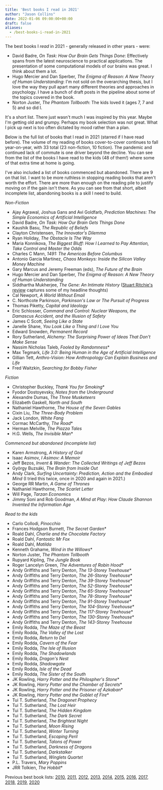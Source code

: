 ```yaml
---
title: 'Best books I read in 2021'
author: "Jason Collins"
date: 2022-01-06 09:00:00+00:00
draft: false
aliases:
  - /best-books-i-read-in-2021
---
```

The best books I <em>read</em> in 2021 - generally released in other years - were:

- David Badre, *On Task: How Our Brain Gets Things Done*: Effectively spans from the latest neuroscience to practical applications. The presentation of some computational models of our brains was great. I think about them a lot.
- Hugo Mercier and Dan Sperber, *The Enigma of Reason: A New Theory of Human Understanding*: I'm not sold on the overarching thesis, but I love the way they pull apart many different theories and approaches in psychology. I have a bunch of draft posts in the pipeline about some of the topics covered in the book.
- Norton Juster, *The Phantom Tollbooth*: The kids loved it (ages 7, 7 and 5) and so did I.

It's a short list. There just wasn't much I was inspired by this year. Maybe I'm getting old and grumpy. Perhaps my book selection was not great. What I pick up next is too often dictated by mood rather than a plan.

Below is the full list of books that I read in 2021 (starred if I have read before). The volume of my reading of books cover-to-cover continues to fall year-on-year, with 33 total (23 non-fiction, 10 fiction). The pandemic and continued lack of commute is one driver beyond the decline. You can see from the list of the books I have read to the kids (48 of them!) where some of that extra time at home is going.

I've also included a list of books commenced but abandoned. There are 9 on that list. I want to be more ruthless in stopping reading books that aren't worth the effort. There are more than enough on the reading pile to justify moving on if the gain isn't there. As you can see from that short, albeit incomplete list, abandoning books is a skill I need to build.

*Non-Fiction*

- Ajay Agrawal, Joshua Gans and Avi Goldfarb, *Prediction Machines: The Simple Economics of Artificial Intelligence*
- David Badre, *On Task: How Our Brain Gets Things Done*
- Kaushik Basu, *The Republic of Beliefs*
- Clayton Christensen, *The Innovator's Dilemma*
- Ryan Holiday, *The Obstacle Is The Way*
- Maria Konnikova, *The Biggest Bluff: How I Learned to Pay Attention, Take Control and Master the Odds*
- Charles C Mann, *1491: The Americas Before Columbus*
- Antonio Garcia Martinez, *Chaos Monkeys: Inside the Silicon Valley Money Machine*
- Gary Marcus and Jeremy Freeman (eds), *The Future of the Brain*
- Hugo Mercier and Dan Sperber, *The Enigma of Reason: A New Theory of Human Understanding*
- Siddhartha Mukherjee, *The Gene: An Intimate History* ([Stuart Ritchie's review](https://www.spectator.co.uk/article/principles-of-heredity) captures some of my headline thoughts)
- Cal Newport, *A World Without Email*
- C. Northcote Parkinson, *Parkinson's Law or The Pursuit of Progress*
- Thomas Piketty, *Capital and Ideology*
- Eric Schlosser, *Command and Control: Nuclear Weapons, the Damascus Accident, and the Illusion of Safety*
- James C Scott, *Seeing Like a State*
- Janelle Shane, *You Look Like a Thing and I Love You*
- Edward Snowden, *Permanent Record*
- Rory Sutherland, *Alchemy: The Surprising Power of Ideas That Don't Make Sense*
- Nassim Nicholas Taleb, *Fooled by Randomness*\*
- Max Tegmark, *Life 3.0: Being Human in the Age of Artificial Intelligence*
- Gillian Tett, *Anthro-Vision: How Anthropology Can Explain Business and Life*
- Fred Waitzkin, *Searching for Bobby Fisher*

*Fiction*

- Christopher Buckley, *Thank You for Smoking*\*
- Fyodor Dostoyevsky, *Notes from the Underground*
- Alexandre Dumas, *The Three Musketeers*
- Elizabeth Gaskell, *North and South*
- Nathaniel Hawthorne, *The House of the Seven Gables*
- Cixin Liu, *The Three-Body Problem*
- Jack London, *White Fang*
- Cormac McCarthy, *The Road*\*
- Herman Melville, *The Piazza Tales*
- H.G. Wells, *The Invisible Man*\*

*Commenced but abandoned (incomplete list)*

- Karen Armstrong, *A History of God*
- Isaac Asimov, *I Asimov: A Memoir*
- Jeff Bezos, *Invent & Wander: The Collected Writings of Jeff Bezos*
- György Buzsáki, *The Brain from Inside Out*
- Andy Clark, *Surfing Uncertainty: Prediction, Action and the Embodied Mind* (I tried this twice, once in 2020 and again in 2021.)
- George RR Martin, *A Game of Thrones*
- Nathaniel Hawthorne, *The Scarlet Letter*
- Will Page, *Tarzan Economics*
- Jimmy Soni and Rob Goodman, *A Mind at Play: How Claude Shannon Invented the Information Age*

*Read to the kids*

- Carlo Collodi, *Pinocchio*
- Frances Hodgson Burnett, *The Secret Garden*\*
- Roald Dahl, *Charlie and the Chocolate Factory*
- Roald Dahl, *Fantastic Mr Fox*
- Roald Dahl, *Matilda*
- Kenneth Grahame, *Wind in the Willows*\*
- Norton Juster, *The Phantom Tollbooth*
- Rupyard Kipling, *The Jungle Book*
- Roger Lancelyn Green, *The Adventures of Robin Hood*\*
- Andy Griffiths and Terry Denton, *The 13-Storey Treehouse*\*
- Andy Griffiths and Terry Denton, *The 26-Storey Treehouse*\*
- Andy Griffiths and Terry Denton, *The 39-Storey Treehouse*\*
- Andy Griffiths and Terry Denton, *The 52-Storey Treehouse*\*
- Andy Griffiths and Terry Denton, *The 65-Storey Treehouse*\*
- Andy Griffiths and Terry Denton, *The 78-Storey Treehouse*\*
- Andy Griffiths and Terry Denton, *The 91-Storey Treehouse*\*
- Andy Griffiths and Terry Denton, *The 104-Storey Treehouse*\*
- Andy Griffiths and Terry Denton, *The 117-Storey Treehouse*\*
- Andy Griffiths and Terry Denton, *The 130-Storey Treehouse*\*
- Andy Griffiths and Terry Denton, *The 143-Storey Treehouse*
- Emily Rodda, *The Maze of the Beast*
- Emily Rodda, *The Valley of the Lost*
- Emily Rodda, *Return to Del*
- Emily Rodda, *Cavern of the Fear*
- Emily Rodda, *The Isle of Illusion*
- Emily Rodda, *The Shadowlands*
- Emily Rodda, *Dragon's Nest*
- Emily Rodda, *Shadowgate*
- Emily Rodda, *Isle of the Dead*
- Emily Rodda, *The Sister of the South*
- JK Rowling, *Harry Potter and the Philospher's Stone*\*
- JK Rowling, *Harry Potter and the Chamber of Secrets*\*
- JK Rowling, *Harry Potter and the Prisoner of Azkaban*\*
- JK Rowling, *Harry Potter and the Goblet of Fire*\*
- Tui T. Sutherland, *The Dragonet Prophecy*
- Tui T. Sutherland, *The Lost Heir*
- Tui T. Sutherland, *The Hidden Kingdom*
- Tui T. Sutherland, *The Dark Secret*
- Tui T. Sutherland, *The Brightest Night*
- Tui T. Sutherland, *Moon Rising*
- Tui T. Sutherland, *Winter Turning*
- Tui T. Sutherland, *Escaping Peril*
- Tui T. Sutherland, *Talons of Power*
- Tui T. Sutherland, *Darkness of Dragons*
- Tui T. Sutherland, *Darkstalker*
- Tui T. Sutherland, *Winglets Quartet*
- P.L. Travers, *Mary Poppins*
- JRR Tolkien, *The Hobbit*\*

Previous best book lists: [2010](/top-10-books-in-2010.md), [2011](/best-books-i-read-in-2011.md), [2012](/the-best-books-i-read-in-2012.md), [2013](/best-books-i-read-in-2013.md), [2014](/best-books-i-read-in-2014.md), [2015](/best-books-i-read-in-2015.md), [2016](/best-books-i-read-in-2016.md), [2017](/best-books-i-read-in-2017.md), [2018](/books-i-read-in-2018.md), [2019](/best-books-i-read-in-2019.md), [2020](/best-books-i-read-in-2020.md)
